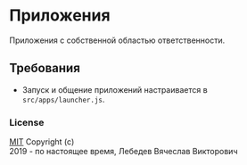 # Приложения
Приложения с собственной областью ответственности.

## Требования
* Запуск и общение приложений настраивается в `src/apps/launcher.js`.

### License
[MIT](../../LICENSE) Copyright (c)  
2019 - по настоящее время, Лебедев Вячеслав Викторович
